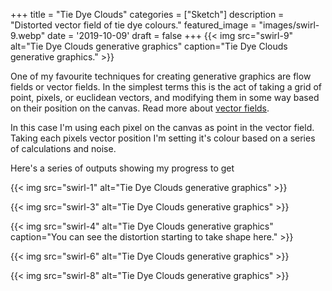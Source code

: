 +++
title = "Tie Dye Clouds"
categories = ["Sketch"]
description = "Distorted vector field of tie dye colours."
featured_image = "images/swirl-9.webp"
date = '2019-10-09'
draft = false
+++
{{< img src="swirl-9" alt="Tie Dye Clouds generative graphics" caption="Tie Dye Clouds generative graphics." >}}

One of my favourite techniques for creating generative graphics are flow fields or vector fields. In the simplest terms this is the act of taking a grid of point, pixels, or euclidean vectors, and modifying them in some way based on their position on the canvas. Read more about [vector fields](https://en.wikipedia.org/wiki/Vector_field).

In this case I'm using each pixel on the canvas as point in the vector field. Taking each pixels vector position I'm setting it's colour based on a series of calculations and noise.

Here's a series of outputs showing my progress to get 

{{< img src="swirl-1" alt="Tie Dye Clouds generative graphics" >}}

{{< img src="swirl-3" alt="Tie Dye Clouds generative graphics" >}}

{{< img src="swirl-4" alt="Tie Dye Clouds generative graphics" caption="You can see the distortion starting to take shape here." >}}

{{< img src="swirl-6" alt="Tie Dye Clouds generative graphics" >}}

{{< img src="swirl-8" alt="Tie Dye Clouds generative graphics" >}}